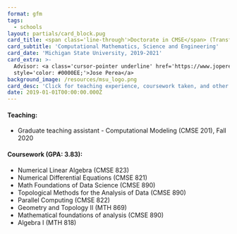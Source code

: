 ```yaml
---
format: gfm
tags:
  - schools
layout: partials/card_block.pug
card_title: <span class='line-through'>Doctorate in CMSE</span> (Transferred)
card_subtitle: 'Computational Mathematics, Science and Engineering'
card_date: 'Michigan State University, 2019-2021'
card_extra: >-
  Advisor: <a class='cursor-pointer underline' href='https://www.joperea.com/'
  style='color: #0000EE;'>Jose Perea</a>
background_image: /resources/msu_logo.png
card_desc: 'Click for teaching experience, coursework taken, and other details...'
date: 2019-01-01T00:00:00.000Z
---
```



<div class="flex items-center px-2 py-1 bg-gray-100">

<h4 class="font-bold">
Teaching:
</h4>

</div>

<div class="lisc-desc p-2 bg-white-100 text-sm space-y-2">

- Graduate teaching assistant - Computational Modeling (CMSE 201), Fall
  2020

</div>

<div class="flex items-center px-2 py-1 bg-gray-100">

<h4 class="font-bold">
Coursework (GPA: 3.83):
</h4>

</div>

<div class="p-2 bg-white-100 lisc-desc text-sm space-y-2">

- Numerical Linear Algebra (CMSE 823)
- Numerical Differential Equations (CMSE 821)
- Math Foundations of Data Science (CMSE 890)
- Topological Methods for the Analysis of Data (CMSE 890)
- Parallel Computing (CMSE 822)
- Geometry and Topology II (MTH 869)
- Mathematical foundations of analysis (CMSE 890)
- Algebra I (MTH 818)

</div>

<!-- <div class="p-2 overflow-auto px-4 py-2 bg-white-100">   -->
